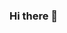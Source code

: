 ### Hi there 👋

<!--
**CodeBreaker786/CodeBreaker786** is a ✨ _special_ ✨ repository because its `README.md` (this file) appears on your GitHub profile.

Here are some ideas to get you started:

- 🔭 I’m Flutter working on ...
- 🌱 I’m learning lots of things ...
- 👯 I’m looking to collaborate on 'j3...
- 🤔 I’m looking for help with ...
- 💬 Ask me about problems...
- 📫 How to reach me: +923000071691...
- 😄 Pronouns: ...
- ⚡ Fun fact: ...
-->
